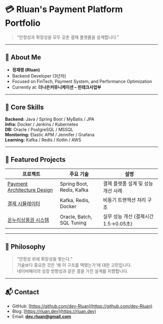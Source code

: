 # 💳 Rluan's Payment Platform Portfolio

> "안정성과 확장성을 모두 갖춘 결제 플랫폼을 설계합니다."

---

## 👋 About Me
- **정재령 (Rluan)**  
- Backend Developer (3년차)  
- Focused on FinTech, Payment System, and Performance Optimization  
- Currently at: **더나은커뮤니케이션 – 핀테크사업부**

---

## 🧩 Core Skills
**Backend:** Java / Spring Boot / MyBatis / JPA  
**Infra:** Docker / Jenkins / Kubernetes  
**DB:** Oracle / PostgreSQL / MSSQL  
**Monitoring:** Elastic APM / Jennifer / Grafana  
**Learning:** Kafka / Redis / Kotlin / AWS

---

## 🚀 Featured Projects
| 프로젝트 | 주요 기술 | 설명 |
|-----------|------------|------|
| [Payment Architecture Design](architecture.md) | Spring Boot, Redis, Kafka | 결제 플랫폼 설계 및 성능 개선 사례 | 
| [결제 시뮬레이터](projects/payment-simulator.md) | Kafka, Redis, Docker | 비동기 트랜잭션 처리 구조 | 
| [온누리상품권 시스템](projects/onnuri-system.md) | Oracle, Batch, SQL Tuning | 실무 성능 개선 (결제시간 1.5→0.05초) | 

---

## 🧠 Philosophy
> “안정성 위에 확장성을 쌓는다.”  
> 기술보다 중요한 것은 ‘왜 이 구조를 택했는가’에 대한 고민입니다.  
> 네이버페이의 성장 방향성과 같은 결을 가진 설계를 지향합니다.

---

## 📬 Contact
- GitHub: [https://github.com/dev-Rluan](https://github.com/dev-Rluan)  
- Blog: [https://rluan.dev](https://rluan.dev)  
- Email: **dev.rluan@gmail.com**
